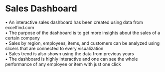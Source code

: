 # Sales Dashboard  
•	An interactive sales dashboard has been created using data from excelfind.com  
•	The purpose of the dashboard is to get more insights about the sales of a certain company  
•	Sales by region, employees, items, and customers can be analyzed using slicers that are connected to every visualization  
•	Sales trend is also shown using the data from previous years  
•	The dashboard is highly interactive and one can see the whole performance of any employee or item with just one click  
